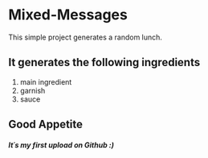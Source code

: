# Mixed-Messages

This simple project generates a random lunch.

## It generates the following ingredients

1. main ingredient
2. garnish
3. sauce

## Good Appetite

##### It´s my first upload on Github :)